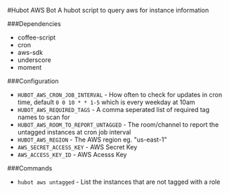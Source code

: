 #Hubot AWS Bot
A hubot script to query aws for instance information

###Dependencies
  * coffee-script
  * cron
  * aws-sdk
  * underscore
  * moment

###Configuration
 - `HUBOT_AWS_CRON_JOB_INTERVAL` - How often to check for updates in cron time, default `0 0 10 * * 1-5` which is every weekday at 10am
 - `HUBOT_AWS_REQUIRED_TAGS` - A comma seperated list of required tag names to scan for
 - `HUBOT_AWS_ROOM_TO_REPORT_UNTAGGED` - The room/channel to report the untagged instances at cron job interval
 - `HUBOT_AWS_REGION` - The AWS region eg. "us-east-1"
 - `AWS_SECRET_ACCESS_KEY` - AWS Secret Key
 - `AWS_ACCESS_KEY_ID` - AWS Acesss Key

###Commands
 - `hubot aws untagged` - List the instances that are not tagged with a role
